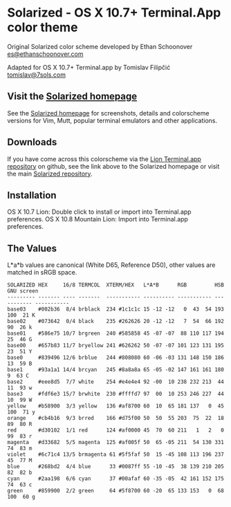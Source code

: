 Solarized - OS X 10.7+ Terminal.App color theme
==============================================

Original Solarized color scheme developed by Ethan Schoonover <es@ethanschoonover.com>

Adapted for OS X 10.7+ Terminal.app by Tomislav Filipčić <tomislav@7sols.com>

Visit the [Solarized homepage]
------------------------------

See the [Solarized homepage] for screenshots, 
details and colorscheme versions for Vim, Mutt, popular terminal emulators and 
other applications.

Downloads
---------

If you have come across this colorscheme via the [Lion Terminal.app repository] on 
github, see the link above to the Solarized homepage or visit the main [Solarized repository].

[Solarized homepage]:    http://ethanschoonover.com/solarized
[Solarized repository]:  https://github.com/altercation/solarized
[Lion Terminal.app repository]:  https://github.com/tomislav/osx-lion-terminal.app-colors-solarized

Installation
------------

OS X 10.7 Lion: Double click to install or import into Terminal.app preferences.
OS X 10.8 Mountain Lion: Import into Terminal.app preferences.

The Values
----------

L\*a\*b values are canonical (White D65, Reference D50), other values are 
matched in sRGB space.

    SOLARIZED HEX     16/8 TERMCOL  XTERM/HEX   L*A*B      RGB         HSB         GNU screen
    --------- ------- ---- -------  ----------- ---------- ----------- ----------- -----------
    base03    #002b36  8/4 brblack  234 #1c1c1c 15 -12 -12   0  43  54 193 100  21 K
    base02    #073642  0/4 black    235 #262626 20 -12 -12   7  54  66 192  90  26 k
    base01    #586e75 10/7 brgreen  240 #585858 45 -07 -07  88 110 117 194  25  46 G
    base00    #657b83 11/7 bryellow 241 #626262 50 -07 -07 101 123 131 195  23  51 Y
    base0     #839496 12/6 brblue   244 #808080 60 -06 -03 131 148 150 186  13  59 B
    base1     #93a1a1 14/4 brcyan   245 #8a8a8a 65 -05 -02 147 161 161 180   9  63 C
    base2     #eee8d5  7/7 white    254 #e4e4e4 92 -00  10 238 232 213  44  11  93 w
    base3     #fdf6e3 15/7 brwhite  230 #ffffd7 97  00  10 253 246 227  44  10  99 W
    yellow    #b58900  3/3 yellow   136 #af8700 60  10  65 181 137   0  45 100  71 y
    orange    #cb4b16  9/3 brred    166 #d75f00 50  50  55 203  75  22  18  89  80 R
    red       #d30102  1/1 red      124 #af0000 45  70  60 211   1   2   0  99  83 r
    magenta   #d33682  5/5 magenta  125 #af005f 50  65 -05 211  54 130 331  74  83 m
    violet    #6c71c4 13/5 brmagenta 61 #5f5faf 50  15 -45 108 113 196 237  45  77 M
    blue      #268bd2  4/4 blue      33 #0087ff 55 -10 -45  38 139 210 205  82  82 b
    cyan      #2aa198  6/6 cyan      37 #00afaf 60 -35 -05  42 161 152 175  74  63 c
    green     #859900  2/2 green     64 #5f8700 60 -20  65 133 153   0  68 100  60 g
